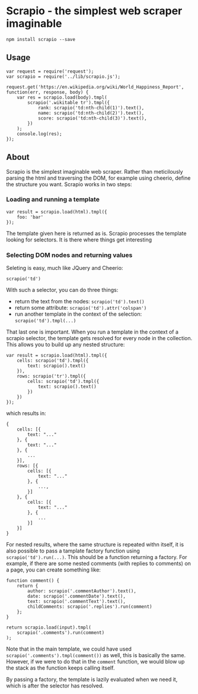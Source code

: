 # Scrapio - the simplest web scraper imaginable

    npm install scrapio --save

## Usage

    var request = require('request');
    var scrapio = require('../lib/scrapio.js');

    request.get('https://en.wikipedia.org/wiki/World_Happiness_Report', function(err, response, body) {
        var res = scrapio.load(body).tmpl(
            scrapio('.wikitable tr').tmpl({
                rank: scrapio('td:nth-child(1)').text(),
                name: scrapio('td:nth-child(2)').text(),
                score: scrapio('td:nth-child(3)').text(),
            })
        );
        console.log(res);
    });

## About

Scrapio is the simplest imaginable web scraper. Rather than meticilously parsing the html and traversing the DOM, for example using cheerio, define the structure you want. Scrapio works in two steps:

### Loading and running a template

    var result = scrapio.load(html).tmpl({
        foo: 'bar'
    });

The template given here is returned as is. Scrapio processes the template looking for selectors. It is there where things get interesting

### Selecting DOM nodes and returning values

Seleting is easy, much like JQuery and Cheerio:

    scrapio('td')

With such a selector, you can do three things:

- return the text from the nodes: `scrapio('td').text()`
- return some attribute: `scrapio('td').attr('colspan')`
- run another template in the context of the selection: `scrapio('td').tmpl(...)`

That last one is important. When you run a template in the context of a scrapio selector, the template gets resolved for every node in the collection. This allows you to build up any nested structure:

    var result = scrapio.load(html).tmpl({
        cells: scrapio('td').tmpl({
            text: scrapio().text()
        }),
        rows: scrapio('tr').tmpl({
            cells: scrapio('td').tmpl({
                text: scrapio().text()
            })
        })
    });

which results in:

    {
        cells: [{
            text: "..."
        }, {
            text: "..."
        }, {
            ...
        }],
        rows: [{
            cells: [{
                text: "..."
            }, {
                ...,
            }]
        }, {
            cells: [{
                text: "..."
            }, {
                ...
            }]
        }]
    }

For nested results, where the same structure is repeated withn itself, it is also possible to pass a tamplate factory function using `scrapio('td').run(...)`. This should be a function returning a factory. For example, if there are some nested comments (with replies to comments) on a page, you can create something like:

    function comment() {
        return {
            author: scrapio('.commentAuthor').text(),
            date: scrapio('.commentDate').text(),
            text: scrapio('.commentText').text(),
            childComments: scrapio('.replies').run(comment)
        };
    }

    return scrapio.load(input).tmpl(
        scrapio('.comments').run(comment)
    );

Note that in the main template, we could have used `scrapio('.comments').tmpl(comment())` as well, this is basically the same. However, if we were to do that in the `comment` function, we would blow up the stack as the function keeps calling itself.

By passing a factory, the template is lazily evaluated when we need it, which is after the selector has resolved.